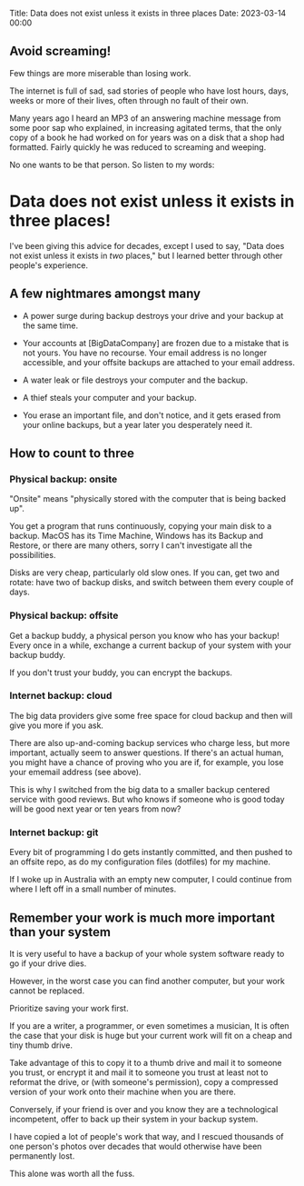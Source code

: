 Title: Data does not exist unless it exists in three places
Date: 2023-03-14 00:00

## Avoid screaming!

Few things are more miserable than losing work.

The internet is full of sad, sad stories of people who have lost hours,
days, weeks or more of their lives, often through no fault of their own.

Many years ago I heard an MP3 of an answering machine message from some poor sap
who explained, in increasing agitated terms, that the only copy of a book he had
worked on for years was on a disk that a shop had formatted. Fairly quickly he
was reduced to screaming and weeping.

No one wants to be that person.  So listen to my words:

# Data does not exist unless it exists in three places!

I've been giving this advice for decades, except I used to say, "Data does not
exist unless it exists in _two_ places," but I learned better through other people's
experience.

## A few nightmares amongst many

* A power surge during backup destroys your drive and your backup at the same
time.

* Your accounts at [BigDataCompany] are frozen due to a mistake that is not yours.
You have no recourse.  Your email address is no longer accessible, and your
offsite backups are attached to your email address.

* A water leak or file destroys your computer and the backup.

* A thief steals your computer and your backup.

* You erase an important file, and don't notice, and it gets erased from your
online backups, but a year later you desperately need it.


## How to count to three

### Physical backup: onsite

"Onsite" means "physically stored with the computer that is being backed up".

You get a program that runs continuously, copying your main disk to a backup.
MacOS has its Time Machine, Windows has its Backup and Restore, or there are
many others, sorry I can't investigate all the possibilities.

Disks are very cheap, particularly old slow ones.  If you can, get two and rotate:
have two of backup disks, and switch between them every couple of days.

### Physical backup: offsite

Get a backup buddy, a physical person you know who has your backup!
Every once in a while, exchange a current backup of your system with your
backup buddy.

If you don't trust your buddy, you can encrypt the backups.

### Internet backup: cloud

The big data providers give some free space for cloud backup and then will
give you more if you ask.

There are also up-and-coming backup services who charge less, but more
important, actually seem to answer questions. If there's an actual human, you
might have a chance of proving who you are if, for example, you lose your
ememail address (see above).

This is why I switched from the big data to a smaller backup centered service
with good reviews. But who knows if someone who is good today will be good next
year or ten years from now?

### Internet backup: git

Every bit of programming I do gets instantly committed, and then pushed to an
offsite repo, as do my configuration files (dotfiles) for my machine.

If I woke up in Australia with an empty new computer, I could continue from
where I left off in a small number of minutes.


## Remember your work is much more important than your system

It is very useful to have a backup of your whole system software ready to go if
your drive dies.

However, in the worst case you can find another computer, but your work cannot
be replaced.

Prioritize saving your work first.

If you are a writer, a programmer, or even sometimes a musician, It is often the
case that your disk is huge but your current work will fit on a cheap and tiny
thumb drive.

Take advantage of this to copy it to a thumb drive and mail it to someone you
trust, or encrypt it and mail it to someone you trust at least not to reformat
the drive, or (with someone's permission), copy a compressed version of your work
onto their machine when you are there.

Conversely, if your friend is over and you know they are a technological
incompetent, offer to back up their system in your backup system.

I have copied a lot of people's work that way, and I rescued thousands of one
person's photos over decades that would otherwise have been permanently lost.

This alone was worth all the fuss.
